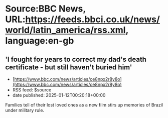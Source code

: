 # Source:BBC News, URL:https://feeds.bbci.co.uk/news/world/latin_america/rss.xml, language:en-gb

## 'I fought for years to correct my dad's death certificate - but still haven't buried him'
 - [https://www.bbc.com/news/articles/ce8npx2r8y8o](https://www.bbc.com/news/articles/ce8npx2r8y8o)
 - RSS feed: $source
 - date published: 2025-01-12T00:20:18+00:00

Families tell of their lost loved ones as a new film stirs up memories of Brazil under military rule.

